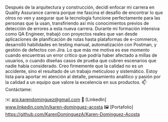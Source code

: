 
Después de la arquitectura y construcción, decidí enfocar mi carrera en Quality Assurance carrera porque me fascina el desafío de encontrar lo que otros no ven y asegurar que la tecnología funcione perfectamente para las personas que la usan, transfiriendo así mis conocimientos previos de detección de errores a esta nueva carrera. Durante mi formación intensiva como QA Engineer, trabajó con proyectos reales que van desde aplicaciones de planificación de rutas hasta plataformas de e-commerce, desarrolló habilidades en testing manual, automatización con Postman, y gestión de defectos con Jira. Lo que más me motiva es ese momento cuando encuentras un error crítico que podría haber afectado a millas de usuarios, o cuando diseñas casos de prueba que cubren escenarios que nadie había considerado. Creo firmemente que la calidad no es un accidente, sino el resultado de un trabajo meticuloso y sistemático. Estoy lista para aportar mi atención al detalle, pensamiento analítico y pasión por la calidad a un equipo que valore la excelencia en sus productos. 📫 Contáctame:

✉️ arq.karendominguez@gmail.com
💼 [LinkedIn] www.linkedin.com/in/karen-domínguez-acosta
🖼️ [Portafolio] https://github.com/KarenDominguezA/Karen-Dominguez-Acosta
